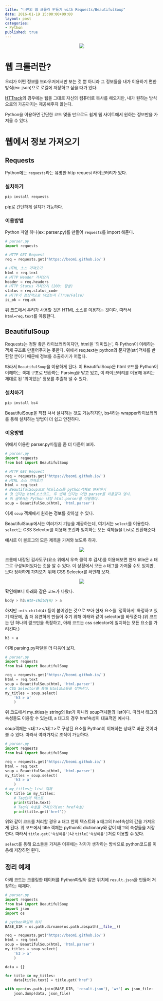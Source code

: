 ```yaml
---
title: "나만의 웹 크롤러 만들기 with Requests/BeautifulSoup"
date: 2016-01-19 15:00:00+09:00
layout: post
categories:
- Python
published: true
---
```


<p align="center">
<img src="/img/2017-01-19-HowToMakeWebCrawler/crawler.jpg" style="max-height:256px;" />
</p>

# 웹 크롤러란?

우리가 어떤 정보를 브라우저에서만 보는 것 뿐 아니라 그 정보들을 내가 이용하기 편한 방식(ex: json)으로 로컬에 저장하고 싶을 때가 있다.

[HTTrack](https://www.httrack.com/)의 경우에는 웹을 그대로 자신의 컴퓨터로 복사를 해오지만, 내가 원하는 방식으로의 가공까지는 제공해주지 않는다.

Python을 이용하면 간단한 코드 몇줄 만으로도 쉽게 웹 사이트에서 원하는 정보만을 가져올 수 있다.

# 웹에서 정보 가져오기

## Requests

Python에는 `requests`라는 유명한 http request 라이브러리가 있다.

### 설치하기

```sh
pip install requests
```

pip로 간단하게 설치가 가능하다.

### 이용방법

Python 파일 하나(ex: parser.py)를 만들어 `requests`를 import 해준다.

```py
# parser.py
import requests

# HTTP GET Request
req = requests.get('https://beomi.github.io/')

# HTML 소스 가져오기
html = req.text
# HTTP Header 가져오기
header = req.headers
# HTTP Status 가져오기 (200: 정상)
status = req.status_code
# HTTP가 정상적으로 되었는지 (True/False)
is_ok = req.ok
```

위 코드에서 우리가 사용할 것은 HTML 소스를 이용하는 것이다. 따라서 `html=req.text`를 이용한다.

## BeautifulSoup

Requests는 정말 좋은 라이브러리이지만, html을 '의미있는', 즉 Python이 이해하는 객체 구조로 만들어주지는 못한다. 위에서 req.text는 python의 문자열(str)객체를 반환할 뿐이기 때문에 정보를 추출하기가 어렵다.

따라서 `BeautifulSoup`을 이용하게 된다. 이 BeautifulSoup은 html 코드를 Python이 이해하는 객체 구조로 변환하는 Parsing을 맡고 있고, 이 라이브러리를 이용해 우리는 제대로 된 '의미있는' 정보를 추출해 낼 수 있다.

### 설치하기

```sh
pip install bs4
```

BeautifulSoup을 직접 쳐서 설치하는 것도 가능하지만, bs4라는 wrapper라이브러리를 통해 설치하는 방법이 더 쉽고 안전하다.

### 이용방법

위에서 이용한 parser.py파일을 좀 더 다듬어 보자.

```py
# parser.py
import requests
from bs4 import BeautifulSoup

# HTTP GET Request
req = requests.get('https://beomi.github.io/')
# HTML 소스 가져오기
html = req.text
# BeautifulSoup으로 html소스를 python객체로 변환하기
# 첫 인자는 html소스코드, 두 번째 인자는 어떤 parser를 이용할지 명시.
# 이 글에서는 Python 내장 html.parser를 이용했다.
soup = BeautifulSoup(html, 'html.parser')
```

이제 `soup` 객체에서 원하는 정보를 찾아낼 수 있다.

BeautifulSoup에서는 여러가지 기능을 제공하는데, 여기서는 `select`를 이용한다. `select`는 CSS Selector를 이용해 조건과 일치하는 모든 객체들을 List로 반환해준다.

예시로 이 블로그의 모든 제목을 가져와 보도록 하자.

<p align="center">
<img src="/img/2017-01-19-HowToMakeWebCrawler/blog_page.png"/>
</p>

크롬에 내장된 검사도구(요소 위에서 우측 클릭 후 검사)를 이용해보면 현재 title은 a 태그로 구성되어있다는 것을 알 수 있다. 이 상황에서 모든 a 태그를 가져올 수도 있지만, 보다 정확하게 가져오기 위해 CSS Selector를 확인해 보자.

<p align="center">
<img src="/img/2017-01-19-HowToMakeWebCrawler/blog_css_selector.png"/>
</p>

확인해보니 아래와 같은 코드가 나왔다.

```css
body > h3:nth-child(4) > a
```

하지만 `:nth-child(4)` 등이 붙어있는 것으로 보아 현재 요소를 '정확하게' 특정하고 있기 때문에, 좀 더 유연하게 만들어 주기 위해 아래와 같이 selector를 바꿔준다.(위 코드는 단 하나의 링크만을 특정하고, 아래 코드는 css selector에 일치하는 모든 요소를 가리킨다.)

```css
h3 > a
```

이제 parsing.py파일을 더 다듬어 보자.

```py
# parser.py
import requests
from bs4 import BeautifulSoup

req = requests.get('https://beomi.github.io/')
html = req.text
soup = BeautifulSoup(html, 'html.parser')
# CSS Selector를 통해 html요소들을 찾아낸다.
my_titles = soup.select(
    'h3 > a'
    )
```

위 코드에서 my_titles는 string의 list가 아니라 soup객체들의 list이다. 따라서 태그의 속성들도 이용할 수 있는데, a 태그의 경우 href속성이 대표적인 예시다.

soup객체는 <태그></태그>로 구성된 요소를 Python이 이해하는 상태로 바꾼 것이라 볼 수 있다. 따라서 여러가지로 조작이 가능하다.

```py
# parser.py
import requests
from bs4 import BeautifulSoup

req = requests.get('https://beomi.github.io/')
html = req.text
soup = BeautifulSoup(html, 'html.parser')
my_titles = soup.select(
    'h3 > a'
    )
# my_titles는 list 객체
for title in my_titles:
    # Tag안의 텍스트
    print(title.text)
    # Tag의 속성을 가져오기(ex: href속성)
    print(title.get('href'))
```

위와 같이 코드를 처리할 경우 a 태그 안의 텍스트와 a 태그의 href속성의 값을 가져오게 된다. 위 코드에서 title 객체는 python의 dictionary와 같이 태그의 속성들을 저장한다. 따라서 `title.get('속성이름')`나 `title['속성이름']`처럼 이용할 수 있다.

`select`를 통해 요소들을 가져온 이후에는 각자가 생각하는 방식으로 python코드를 이용해 저장하면 된다.

## 정리 예제

아래 코드는 크롤링한 데이터를 Python파일와 같은 위치에 `result.json`을 만들어 저장하는 예제다.

```py
# parser.py
import requests
from bs4 import BeautifulSoup
import json
import os

# python파일의 위치
BASE_DIR = os.path.dirname(os.path.abspath(__file__))

req = requests.get('https://beomi.github.io/')
html = req.text
soup = BeautifulSoup(html, 'html.parser')
my_titles = soup.select(
    'h3 > a'
    )

data = {}

for title in my_titles:
    data[title.text] = title.get('href')

with open(os.path.join(BASE_DIR, 'result.json'), 'w+') as json_file:
    json.dump(data, json_file)
```
